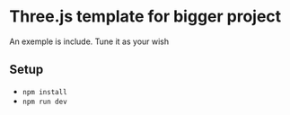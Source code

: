 # Three.js template for bigger project

An exemple is include. Tune it as your wish


## Setup

- <code>npm install</code><br>
- <code>npm run dev</code>
